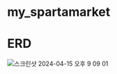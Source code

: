 # my_spartamarket


# ERD
![스크린샷 2024-04-15 오후 9 09 01](https://github.com/JangSC9932/my_spartamarket/assets/60863619/dd5041a8-b816-4ded-a235-ed9a23d6afc8)
